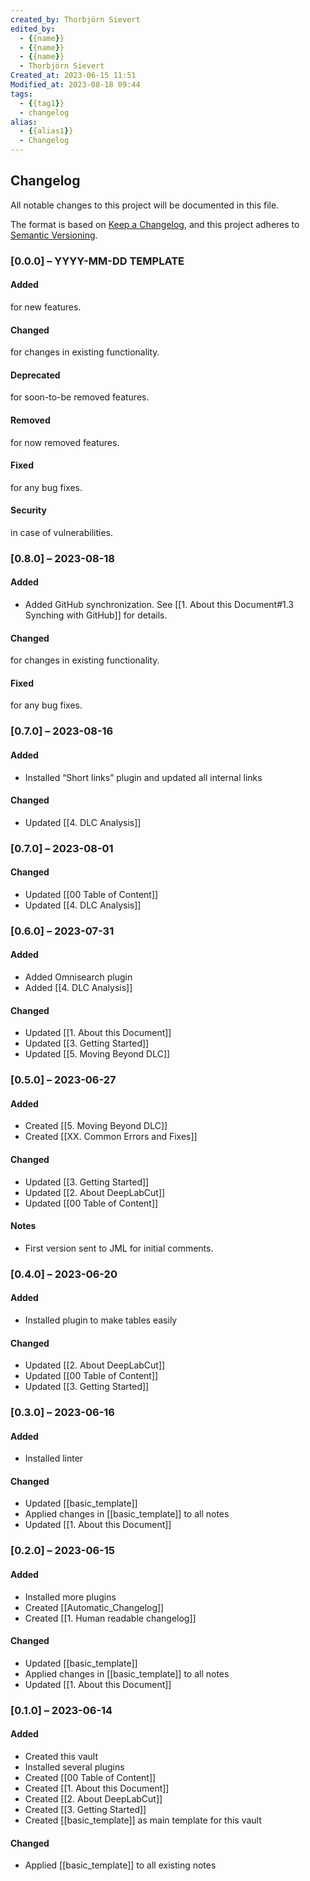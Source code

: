 ```yaml
---
created_by: Thorbjörn Sievert
edited_by:
  - {{name}}
  - {{name}}
  - {{name}}
  - Thorbjörn Sievert
Created_at: 2023-06-15 11:51
Modified_at: 2023-08-18 09:44
tags:
  - {{tag1}}
  - changelog
alias:
  - {{alias1}}
  - Changelog
---
```


## Changelog
All notable changes to this project will be documented in this file.

The format is based on [Keep a Changelog](https://keepachangelog.com/en/1.0.0/), and this project adheres to [Semantic Versioning](https://semver.org/spec/v2.0.0.html).

### [0.0.0] – YYYY-MM-DD TEMPLATE

#### Added
for new features.

#### Changed
for changes in existing functionality.

#### Deprecated
for soon-to-be removed features.

#### Removed
for now removed features.

#### Fixed
for any bug fixes.

#### Security
in case of vulnerabilities.

### [0.8.0] – 2023-08-18

#### Added
- Added GitHub synchronization. See [[1. About this Document#1.3 Synching with GitHub]] for details.

#### Changed
for changes in existing functionality.

#### Fixed
for any bug fixes.

### [0.7.0] – 2023-08-16

#### Added
- Installed “Short links” plugin and updated all internal links

#### Changed
- Updated [[4. DLC Analysis]]

### [0.7.0] – 2023-08-01

#### Changed
- Updated [[00 Table of Content]]
- Updated [[4. DLC Analysis]]

### [0.6.0] – 2023-07-31

#### Added
- Added Omnisearch plugin
- Added [[4. DLC Analysis]]

#### Changed
- Updated [[1. About this Document]]
- Updated [[3. Getting Started]]
- Updated [[5. Moving Beyond DLC]]

### [0.5.0] – 2023-06-27

#### Added
- Created [[5. Moving Beyond DLC]]
- Created [[XX. Common Errors and Fixes]]

#### Changed
- Updated [[3. Getting Started]]
- Updated [[2. About DeepLabCut]]
- Updated [[00 Table of Content]]

#### Notes
- First version sent to JML for initial comments.

### [0.4.0] – 2023-06-20

#### Added
- Installed plugin to make tables easily

#### Changed
- Updated [[2. About DeepLabCut]]
- Updated [[00 Table of Content]]
- Updated [[3. Getting Started]]

### [0.3.0] – 2023-06-16

#### Added
- Installed linter

#### Changed
- Updated [[basic_template]]
- Applied changes in [[basic_template]] to all notes
- Updated [[1. About this Document]]

### [0.2.0] – 2023-06-15

#### Added
- Installed more plugins
- Created [[Automatic_Changelog]]
- Created [[1. Human readable changelog]]

#### Changed
- Updated [[basic_template]]
- Applied changes in [[basic_template]] to all notes
- Updated [[1. About this Document]]

### [0.1.0] – 2023-06-14

#### Added
- Created this vault
- Installed several plugins
- Created [[00 Table of Content]]
- Created [[1. About this Document]]
- Created [[2. About DeepLabCut]]
- Created [[3. Getting Started]]
- Created [[basic_template]] as main template for this vault

#### Changed
- Applied [[basic_template]] to all existing notes
